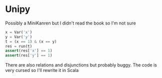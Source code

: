 # Unipy

Possibly a MiniKanren but I didn't read the book so I'm not sure

```py
x = Var('x')
y = Var('y')
t = (x == 1) & (x == y)
res = run(t)
assert(res['x'] == 1)
assert(res['y'] == 1)
```

There are also relations and disjunctions but probably buggy. The code is
very cursed so I'll rewrite it in Scala
